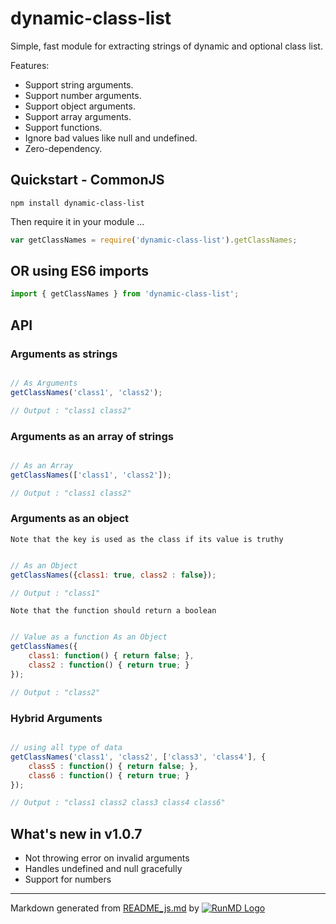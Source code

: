 
# dynamic-class-list

Simple, fast module for extracting strings of dynamic and optional class list.

Features:

* Support string arguments.
* Support number arguments.
* Support object arguments.
* Support array arguments.
* Support functions.
* Ignore bad values like null and undefined.
* Zero-dependency.

## Quickstart - CommonJS

```shell
npm install dynamic-class-list
```

Then require it in your module ...


```javascript
var getClassNames = require('dynamic-class-list').getClassNames;
```

## OR using ES6 imports


```javascript
import { getClassNames } from 'dynamic-class-list';
```

## API

### Arguments as strings

```javascript

// As Arguments
getClassNames('class1', 'class2');

// Output : "class1 class2"
```

### Arguments as an array of strings


```javascript

// As an Array
getClassNames(['class1', 'class2']);

// Output : "class1 class2"
```

### Arguments as an object

`Note that the key is used as the class if its value is truthy`

```javascript

// As an Object
getClassNames({class1: true, class2 : false});

// Output : "class1"
```

`Note that the function should return a boolean`

```javascript

// Value as a function As an Object
getClassNames({ 
    class1: function() { return false; },
    class2 : function() { return true; }
});

// Output : "class2"
```

### Hybrid Arguments

```javascript

// using all type of data
getClassNames('class1', 'class2', ['class3', 'class4'], { 
    class5 : function() { return false; },
    class6 : function() { return true; }
});

// Output : "class1 class2 class3 class4 class6"
```


## What's new in v1.0.7

- Not throwing error on invalid arguments
- Handles undefined and null gracefully
- Support for numbers

----
Markdown generated from [README_js.md](README_js.md) by [![RunMD Logo](http://i.imgur.com/h0FVyzU.png)](https://github.com/broofa/runmd)
